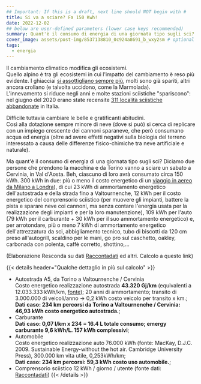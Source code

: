 ```yaml
---
## Important: If this is a draft, next line should NOT begin with #
title: Si va a sciare? Fa 150 Kwh!
date: 2022-12-02
## below are user-defined parameters (lower case keys recommended)
summary: Quant'è il consumo di energia di una giornata tipo sugli sci?
cover_image: assets/post-img/8537138810_0c924a8691_b_wxy2sm # optional
tags:
  - energia
---
```


Il cambiamento climatico modifica gli ecosistemi.  
Quello alpino è tra
gli ecosistemi in cui l'impatto del cambiamento è reso più evidente. I
ghiacciai [si assottigliano sempre
più](http://www.nimbus.it/ghiacciai/2022/220922_CiardoneyBilancio.htm),
molti sono già spariti, altri ancora crollano (e talvolta
uccidono, come la Marmolada).  
L'innevamento si riduce negli anni e
molte stazioni sciistiche "spariscono": nel giugno del 2020 erano state
recensite [311 località sciistiche
abbandonate](https://www.dovesciare.it/news/2020-09-24/lo-sci-che-fu-lelenco-di-tutte-le-311-stazioni-sciistiche-fantasma)
in Italia. 

Difficile tuttavia cambiare le belle e gratificanti abitudini.  
Così alla dotazione sempre minore di neve (dove si può) si cerca di
replicare con un impiego crescente dei cannoni sparaneve, che però
consumano acqua ed energia (oltre ad avere effetti negativi sulla
biologia del terreno interessato a causa delle differenze fisico-chimiche tra neve artificiale e naturale).

Ma quant'è il consumo di energia di una giornata tipo sugli sci? Diciamo
due persone che prendono la macchina e da Torino vanno a sciare un
sabato a Cervinia, in Val d'Aosta. Beh, ciascuno di loro avrà consumato
circa 150 kWh. 300 kWh in due: più o meno il costo energetico di un
[viaggio in aereo da Milano a
Londra](https://www.resconda.it/articles/energia-dei-voli-aerei/)), di
cui 23 kWh di ammortamento energetico dell'autostrada e della strada
fino a Valtournenche, 12 kWh per il costo energetico del comprensorio
sciistico (per muovere gli impianti, battere la pista e sparare neve coi
cannoni, ma senza contare l'energia usata per la realizzazione degli
impianti e per la loro manutenzione), 109 kWh per l'auto (79 kWh per il
carburante + 30 kWh per il suo ammortamento energetico) e, per arrotondare,
più o meno 7 kWh di ammortamento energetico dell'attrezzatura da sci,
abbigliamento tecnico, tubo di biscotti da 120 cm preso all'autogrill,
scaldino per le mani, go pro sul caschetto, oakley, carbonada con
polenta, caffè corretto, shottino,...

(Elaborazione Resconda su dati
[Raccontadati](http://www.raccontadati.it/2019/01/energia-sci/) ed
altri. Calcolo a questo link)

{{< details header="Qualche dettaglio in più sul calcolo" >}}

- Autostrada A5, da Torino a Valtournenche / Cervinia  
  Costo energetico realizzazione autostrada **43.320 Gj/km** (equivalenti a 12.033.333 kWh/km, [fonte](https://www.sciencedirect.com/science/article/abs/pii/S0950061814013075));
  20 anni di ammortamento; transito di 3.000.000 di veicoli/anno -> 0,2 kWh costo veicolo per transito x km.;  
  **Dati caso: 234 km percorsi da Torino a Valtournenche / Cervinia: 46,93 kWh costo energetico autostrada.**;
- Carburante  
  **Dati caso: 0,07 l/km x 234 = 16.4 L totale consumo; emergy carburante 9,6 kWh/L. 157 kWh complessivi**;
- Automobile  
  Costo energetico realizzazione auto 76.000 kWh (fonte: MacKay, D.J.C.  2009.  Sustainable Energy-without the hot air.  Cambridge University Press), 300.000 km vita utile, 0,253kWh/km;  
  **Dati caso: 234 km percorsi: 59,3 kWh costo uso automobile.**;
- Comprensorio sciistico 
  12 kWh / giorno / utente (fonte dati: [Raccontadati](http://www.raccontadati.it/2019/01/energia-sci/))
{{< /details >}}

<!--
  created 2022-12-02 12:50:27.662063 +0100 CET m=+0.106144376
-->
